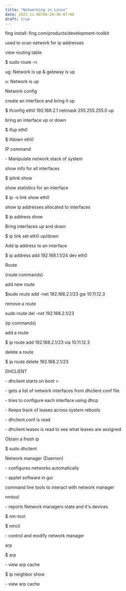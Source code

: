 ```yaml
---
title: "Networking in Linux"
date: 2023-11-06T06:20:36-07:00
draft: true
---
```

fing install: fing.com/products/development-toolkit

used to scan network for ip addresses

view routing table

$ sudo route -n

ug: Network is up & gateway is up

u: Network is up

Network config

create an interface and bring it up

$ ifconfig eth0 192.168.2.1 netmask 255.255.255.0 up

bring an interface up or down

$ ifup eth0

$ ifdown eth0

IP command

\- Manipulate network stack of system

show info for all interfaces

$ iplink show

show statistics for an interface

$ ip -s link show eth0

show ip addresses allocated to interfaces

$ ip address show

Bring interfaces up and down

$ ip link set eth0 up/down

Add ip address to an interface

$ ip address add 192.168.1.1/24 dev eth0

Route

(route commands)

add new route

$sudo route add -net 192.168.2.1/23 gw 10.11.12.3

remove a route

sudo route del -net 192.168.2.1/23

(ip commands)

add a route

$ ip route add 192.168.2.1/23 via 10.11.12.3

delete a route

$ ip route delete 192.168.2.1/23

DHCLIENT

\- dhclient starts on boot >

\- gets a list of network interfaces from dhclient.conf file

\- tries to configure each interface using dhcp

\- Keeps track of leases across system reboots

\- dhclient.conf is read

\- dhclient.leases is read to see what leases are assigned

Obtain a fresh ip

$ sudo dhclient

Network manager (Daemon)

\- configures networks automatically

\- applet software in gui

command line tools to interact with network manager

nmtool

\- reports Network managers state and it's devices

$ nm-tool

$ nmcli

\- control and modify network manager

arp

$ arp

\- view arp cache

$ ip neighbor show

\- view arp cache
